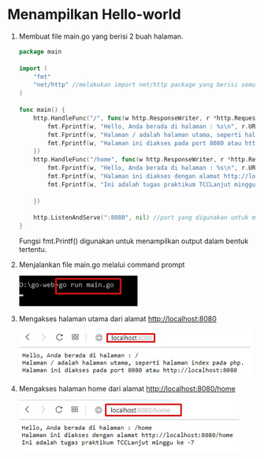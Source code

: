 # Menampilkan Hello-world

1. Membuat file main.go yang berisi 2 buah halaman.

    ```go
    package main

    import (
        "fmt"
        "net/http" //melakukan import net/http package yang berisi semua fungsi dari protokol HTTP
    )

    func main() {
        http.HandleFunc("/", func(w http.ResponseWriter, r *http.Request) { //halaman utama
            fmt.Fprintf(w, "Hello, Anda berada di halaman : %s\n", r.URL.Path)
            fmt.Fprintf(w, "Halaman / adalah halaman utama, seperti halaman index pada php.\n")
            fmt.Fprintf(w, "Halaman ini diakses pada port 8080 atau http://localhost:8080")
        })
        http.HandleFunc("/home", func(w http.ResponseWriter, r *http.Request) { //halaman home
            fmt.Fprintf(w, "Hello, Anda berada di halaman : %s\n", r.URL.Path)
            fmt.Fprintf(w, "Halaman ini diakses dengan alamat http://localhost:8080/home\n")
            fmt.Fprintf(w, "Ini adalah tugas praktikum TCCLanjut minggu ke -7")

        })

        http.ListenAndServe(":8080", nil) //port yang digunakan untuk mengakses yaitu di http://localhost:8080
    }

    ```

    Fungsi fmt.Printf() digunakan untuk menampilkan output dalam bentuk tertentu.

    

2. Menjalankan file main.go melalui command prompt

    ![](hello/1.1.jpg)

3. Mengakses halaman utama dari alamat [http://localhost:8080](http://localhost:8080)

    ![](hello/1.2.jpg)

4. Mengakses halaman home dari alamat [http://localhost:8080/home](http://localhost:8080/home)

    ![](hello/1.3.jpg)